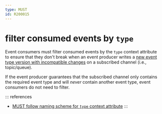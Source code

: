 ```yaml
---
type: MUST
id: R200015
---
```


# filter consumed events by `type`

Event consumers must filter consumed events by the `type` context attribute to ensure that they don't break when an event producer writes a [new event type version with incompatible changes](@guidelines/R200014) on a subscribed channel (i.e., topic/queue).

If the event producer guarantees that the subscribed channel only contains the required event type and will _never_ contain another event type, event consumers do not need to filter.

::: references

- [MUST follow naming scheme for `type` context attribute](@guidelines/R200009)
  :::
